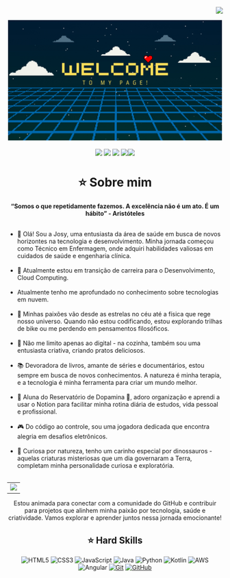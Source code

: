 <img align="right" src="https://komarev.com/ghpvc/?username=JcG8Dev&color=ff69b4"><br>
<div align="center">
  <a href="https://github.com/rcsv0dev">
    <img src="welcome.png" width="500">
  </a>
</div>
<br>

<div align="center">
  <!-- Work Links -->
  <a href="https://www.dio.me/users/josypropy" target="_blank"><img src="https://img.shields.io/badge/-Meu%20Perfil%20na%20DIO-000?style=for-the-badge" target="_blank"></a>
  <a href="https://github.com/JcG8Dev" target="_blank"><img src="https://img.shields.io/badge/GitHub-000?style=for-the-badge&logo=github&logoColor=white" target="_blank"></a>
  <a href="https://www.linkedin.com/in/josianecg/" target="_blank"><img src="https://img.shields.io/badge/-LinkedIn-000?style=for-the-badge&logo=linkedin&logoColor=white" target="_blank"></a>
  <a href = "mailto:jcg8.dev@gmail.com"><img src="https://img.shields.io/badge/Gmail-000?style=for-the-badge&logo=gmail&logoColor=white"
  <a href = "https://www.instagram.com/jcg8.dev" target="_blank"><img src="https://img.shields.io/badge/Instagram-000?style=for-the-badge&logo=instagram"></a>
</a>

<h1 align="center"> ⭐️ Sobre mim </h1>

<div align="center">
  <b>“Somos o que repetidamente fazemos. A excelência não é um ato. É um hábito” - Aristóteles</b>
</div><br>

<ul align="left">
  <li>👋 Olá! Sou a Josy, uma entusiasta da área de saúde em busca de novos horizontes na tecnologia e desenvolvimento. Minha jornada começou como Técnico em Enfermagem, onde adquiri habilidades valiosas em cuidados de saúde e engenharia clínica.
  </li><br>
  <li>🔭 Atualmente estou em transição de carreira para o Desenvolvimento, Cloud Computing.
  </li><br>
  <li>Atualmente tenho me aprofundado no conhecimento sobre tecnologias em nuvem.
  </li><br>
  <li>🌌 Minhas paixões vão desde as estrelas no céu até a física que rege nosso universo. Quando não estou codificando, estou explorando trilhas de bike ou me perdendo em pensamentos filosóficos.
  </li><br>
  <li>🍳 Não me limito apenas ao digital - na cozinha, também sou uma entusiasta criativa, criando pratos deliciosos.
  </li><br>
  <li>📚 Devoradora de livros, amante de séries e documentários, estou sempre em busca de novos conhecimentos. A natureza é minha terapia, e a tecnologia é minha ferramenta para criar um mundo melhor.
  </li><br>
  <li>🎈 Aluna do Reservatório de Dopamina 🎈, adoro organização e aprendi a usar o Notion para facilitar minha rotina diária de estudos, vida pessoal e profissional.
  </li><br>
  <li>🎮 Do código ao controle, sou uma jogadora dedicada que encontra alegria em desafios eletrônicos.
  </li><br>
  <li>🦕 Curiosa por natureza, tenho um carinho especial por dinossauros - aquelas criaturas misteriosas que um dia governaram a Terra, completam minha personalidade curiosa e exploratória.
  </li><br>
</ul>

<div align="center">
  <table>
    <tr>
      <td><img src="https://64.media.tumblr.com/2e1b0647ee522b261dc3c87ff194472e/378df6548b6b776e-65/s400x600/7c7441a69cd1f660ea702e2930c1cd624c46c899.gifv"></td>
    </tr>
  </table>
</div>

<div align="center">
  Estou animada para conectar com a comunidade do GitHub e contribuir para projetos que alinhem minha paixão por tecnologia, saúde e criatividade. Vamos explorar e aprender juntos nessa jornada emocionante!
</div>

## ⭐️ Hard Skills
<div align="center">
  
![HTML5](https://img.shields.io/badge/HTML-000?style=for-the-badge&logo=html5&logoColor=30A3DC)
![CSS3](https://img.shields.io/badge/CSS3-000?style=for-the-badge&logo=css3&logoColor=E94D5F)
![JavaScript](https://img.shields.io/badge/JavaScript-000?style=for-the-badge&logo=javascript&logoColor=F7DF1E)
![Java](https://img.shields.io/badge/Java-000?style=for-the-badge&logo=java)
![Python](https://img.shields.io/badge/Python-000?style=for-the-badge&logo=python&logoColor=blue)
![Kotlin](https://img.shields.io/badge/Kotlin-000?&style=for-the-badge&logo=kotlin&logoColor=white)
![AWS](https://img.shields.io/badge/AWS-000.svg?style=for-the-badge&logo=amazon-aws&logoColor=white)
![Angular](https://img.shields.io/badge/Angular-000?style=for-the-badge&logo=angular&logoColor=C3002F)
[![Git](https://img.shields.io/badge/Git-000?style=for-the-badge&logo=git&logoColor=E94D5F)](https://git-scm.com/doc) 
[![GitHub](https://img.shields.io/badge/GitHub-000?style=for-the-badge&logo=github&logoColor=30A3DC)](https://docs.github.com/)
<br>
</div>
